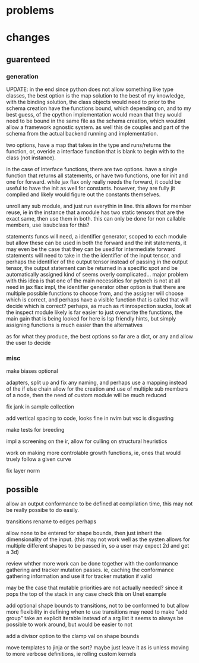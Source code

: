 # problems

# changes

## guarenteed

### generation 

UPDATE: in the end since python does not allow something like type classes, the best option is the map solution
to the best of my knowledge, with the binding solution, the class objects would need to prior to the schema creation have the functions bound,
which depending on, and to my best guess, of the cpython implementation would mean that they would need to be bound in the same file as the schema creation,
which wouldnt allow a framework agnostic system.
as well this de couples and part of the schema from the actual backend running and implementation.

two options, have a map that takes in the type and runs/returns the function, or,
overide a interface function that is blank to begin with to the class (not instance).

in the case of interface functions, there are two options.
have a single function that returns all statements, or have two functions, one for init and one for forward.
while jax flax only really needs the forward, it could be useful to have the init as well for constants.
however, they are fully jit compiled and likely would figure out the constants themselves.

unroll any sub module, and just run everythin in line. this allows for member reuse, 
ie in the instance that a module has two static tensors that are the exact same, then use them in both.
this can only be done for non callable members, use issubclass for this?

statements funcs will need, a identifier generator, scoped to each module but allow
these can be used in both the forward and the init statements, it may even be the case that they can be used for intermediate forward statements
will need to take in the the identifier of the input tensor, and perhaps the identifier of the output tensor
instead of passing in the output tensor, the output statement can be returned in a specific spot and be automatically assigned 
kind of seems overly complicated...
major problem with this idea is that one of the main necessities for pytorch is not at all need in jax flax impl, the identifier generator
other option is that there are multiple possible functions to choose from, and the assigner will choose which is correct,
and perhaps have a visible function that is called that will decide which is correct?
perhaps, as much as rt inrospection sucks, look at the inspect module
likely is far easier to just overwrite the functions, the main gain that is being looked for here is lsp friendly hints, but simply assigning functions is much easier than the alternatives

as for what they produce, the best options so far are a dict, or any and allow the user to decide

### misc

make biases optional

adapters, split up and fix any naming, and perhaps use a mapping instead of the if else chain
allow for the creation and use of multiple sub members of a node, then the need of custom module will be much reduced 

fix jank in sample collection

add vertical spacing to code, looks fine in nvim but vsc is disgusting

make tests for breeding

impl a screening on the ir, allow for culling on structural heuristics

work on making more controlable growth functions, ie, ones that would truely follow a given curve

fix layer norm

## possible

allow an output conformance to be defined at compilation time, this may not be really possibe to do easily.

transitions rename to edges perhaps

allow none to be entered for shape bounds, then just inherit the dimensionality of the input.
(this may not work well as the systen allows for multiple different shapes to be passed in, so a user may expect 2d and get a 3d)

review whther more work can be done together with the conformance gathering and tracker mutation passes.
ie, caching the conformance gathering information and use it for tracker mutation if valid

may be the case that mutable priorities are not actually needed? since it pops the top of the stack in any case
check this on Unet example

add optional shape bounds to transitions, not to be conformed to but allow more flexibility in defining when to use transitions
may need to make "add group" take an explicit iterable instead of a arg list
it seems to always be possible to work around, but would be easier to not

add a divisor option to the clamp val on shape bounds

move templates to jinja or the sort?
maybe just leave it as is unless moving to more verbose definitions, ie rolling custom kernels

